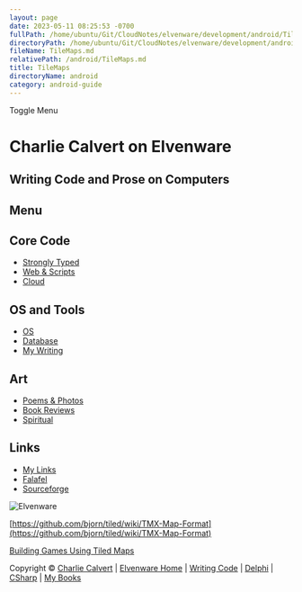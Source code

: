 ```yaml
---
layout: page
date: 2023-05-11 08:25:53 -0700
fullPath: /home/ubuntu/Git/CloudNotes/elvenware/development/android/TileMaps.md
directoryPath: /home/ubuntu/Git/CloudNotes/elvenware/development/android
fileName: TileMaps.md
relativePath: /android/TileMaps.md
title: TileMaps
directoryName: android
category: android-guide
---
```


Toggle Menu

Charlie Calvert on Elvenware
============================

Writing Code and Prose on Computers
-----------------------------------

Menu
----

Core Code
---------

-   [Strongly Typed](../index.html)
-   [Web & Scripts](../web/index.html)
-   [Cloud](../cloud/index.shtml)

OS and Tools
------------

-   [OS](../../os/index.html)
-   [Database](../database/index.html)
-   [My Writing](../../books/index.html)

Art
---

-   [Poems & Photos](../../Art/index.html)
-   [Book Reviews](../../books/reading/index.html)
-   [Spiritual](../../spirit/index.html)

Links
-----

-   [My Links](../../links.html)
-   [Falafel](http://www.falafel.com/)
-   [Sourceforge](http://sourceforge.net/projects/elvenware/)

![Elvenware](../../images/elvenwarelogo.png)

[https://github.com/bjorn/tiled/wiki/TMX-Map-Format](https://github.com/bjorn/tiled/wiki/TMX-Map-Format)

[Building Games Using Tiled
Maps](http://code.google.com/p/libgdx-users/wiki/TiledMaps)

Copyright © [Charlie Calvert](../../index.html) | [Elvenware
Home](../../index.html) | [Writing Code](../index.html) |
[Delphi](../delphi/index.html) | [CSharp](../csharp/index.html) | [My
Books](../../books/index.html)
